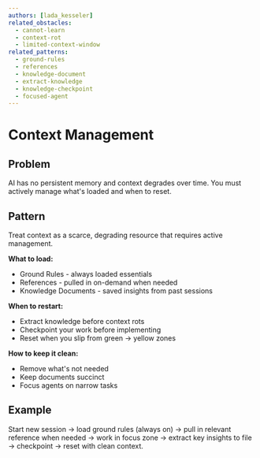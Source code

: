```yaml
---
authors: [lada_kesseler]
related_obstacles:
  - cannot-learn
  - context-rot
  - limited-context-window
related_patterns:
  - ground-rules
  - references
  - knowledge-document
  - extract-knowledge
  - knowledge-checkpoint
  - focused-agent
---
```


# Context Management

## Problem
AI has no persistent memory and context degrades over time. You must actively manage what's loaded and when to reset.

## Pattern
Treat context as a scarce, degrading resource that requires active management.

**What to load:**
- Ground Rules - always loaded essentials
- References - pulled in on-demand when needed
- Knowledge Documents - saved insights from past sessions

**When to restart:**
- Extract knowledge before context rots
- Checkpoint your work before implementing
- Reset when you slip from green → yellow zones

**How to keep it clean:**
- Remove what's not needed
- Keep documents succinct
- Focus agents on narrow tasks

## Example
Start new session → load ground rules (always on) → pull in relevant reference when needed → work in focus zone → extract key insights to file → checkpoint → reset with clean context.
